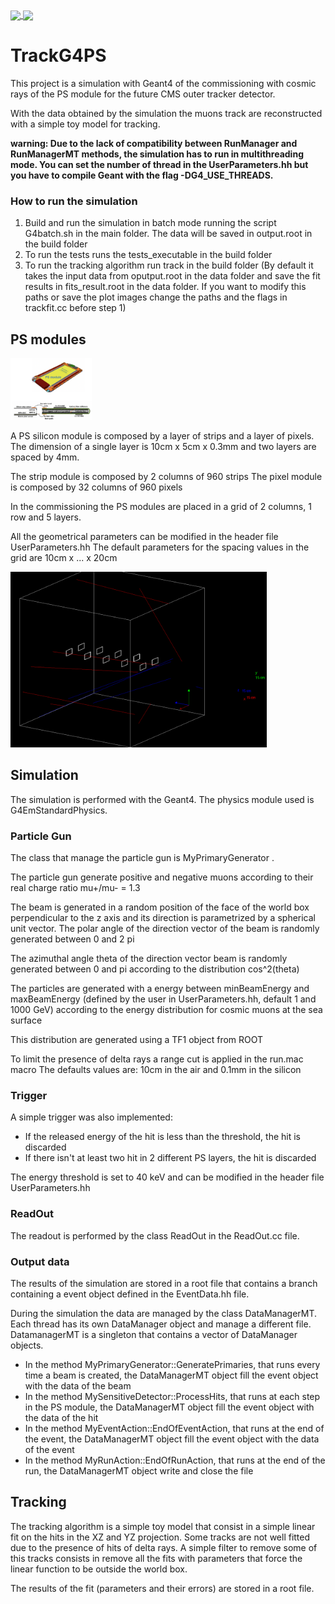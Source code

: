 <a href="https://pviscone.github.io/TrackG4/">
  <img align="center" src="https://github.com/pviscone/TrackG4/actions/workflows/docs.yml/badge.svg" />
</a>

<a href="https://github.com/pviscone/TrackG4/blob/main/report/TrackG4PS.pdf">
  <img align="center" src="https://img.shields.io/badge/-Report-blue" />
</a>



# TrackG4PS

This project is a simulation with Geant4 of the commissioning with cosmic rays of the PS module for the future CMS outer tracker detector.

With the data obtained by the simulation the muons track are reconstructed with a simple toy model for tracking.

**warning: Due to the lack of compatibility between RunManager and RunManagerMT methods, the simulation has to run in multithreading mode.
You can set the number of thread in the UserParameters.hh but you have to compile Geant with the flag -DG4_USE_THREADS.**

### How to run the simulation
1. Build and run the simulation in batch mode running the script G4batch.sh in the main folder.
The data will be saved in output.root in the build folder
2. To run the tests runs the tests_executable in the build folder
3. To run the tracking algorithm run track in the build folder
    (By default it takes the input data from oputput.root in the data folder and save
    the fit results in fits_result.root in the data folder. If you want to modify this paths
    or save the plot images change the paths and the flags in trackfit.cc before step 1)

## PS modules

<img src="docs/img/ps_module.png" style="zoom:20%;" />

 
A PS silicon module is composed by a layer of strips and a layer of pixels.
The dimension of a single layer is 10cm x 5cm x 0.3mm and two layers are spaced by 4mm.

The strip module is composed by 2 columns of 960 strips
The pixel module is composed by 32 columns of 960 pixels

In the commissioning the PS modules are placed in a grid of 2 columns, 1 row and 5 layers.

All the geometrical parameters can be modified in the header file UserParameters.hh
The default parameters for the spacing values in the grid are 10cm x ... x 20cm

<img src="docs/img/detector.png" style="zoom:40%;" />

## Simulation

The simulation is performed with the Geant4.
The physics module used is G4EmStandardPhysics.

### Particle Gun
The class that manage the particle gun is MyPrimaryGenerator .

The particle gun generate positive and negative muons according to their real charge ratio mu+/mu- = 1.3 

The beam is generated in a random position of the face of the world box perpendicular
to the z axis and its direction is parametrized by a spherical unit vector.
The polar angle of the direction vector of the beam is randomly generated between 0 and 2 pi

The azimuthal angle theta of the direction vector beam is randomly generated between 0 and pi
according to the distribution cos^2(theta)


The particles are generated with a energy between minBeamEnergy and maxBeamEnergy
(defined by the user in UserParameters.hh, default 1 and 1000 GeV)
according to the energy distribution for cosmic muons at the sea surface

This distribution are generated using a TF1 object from ROOT

To limit the presence of delta rays a range cut is applied in the run.mac macro
The defaults values are: 10cm in the air and 0.1mm in the silicon

### Trigger

A simple trigger was also implemented:
- If the released energy of the hit is less than the threshold, the hit is discarded
- If there isn't at least two hit in 2 different PS layers, the hit is discarded

The energy threshold is set to 40 keV and can be modified in the header file UserParameters.hh

### ReadOut
The readout is performed by the class ReadOut in the ReadOut.cc file.

### Output data
The results of the simulation are stored in a root file that contains a branch containing a event object defined in the EventData.hh file.

During the simulation the data are managed by the class DataManagerMT. Each thread has its own DataManager object and manage a different file.
DatamanagerMT is a singleton that contains a vector of DataManager objects.

- In the method MyPrimaryGenerator::GeneratePrimaries, that runs every time a beam is created, the DataManagerMT object fill the event object with
the data of the beam
- In the method MySensitiveDetector::ProcessHits, that runs at each step in the PS module, the DataManagerMT object fill the event object with the data of the hit
- In the method MyEventAction::EndOfEventAction, that runs at the end of the event, the DataManagerMT object fill the event object with the data of the event
- In the method MyRunAction::EndOfRunAction, that runs at the end of the run, the DataManagerMT object write and close the file

## Tracking
The tracking algorithm is a simple toy model that consist in a simple linear fit on the hits in the XZ and YZ projection.
Some tracks are not well fitted due to the presence of hits of delta rays.
A simple filter to remove some of this tracks consists in
remove all the fits with parameters that force the linear function to be outside the world box.

The results of the fit (parameters and their errors) are stored in a root file.
